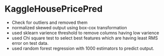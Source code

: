 # KaggleHousePricePred

* Check for outliers and removed them
* normalized skewed output using box-cox transformation
* used sklearn varience threshold to remove columns having low varience
* used Chi square test to select best features which are having least RMS error on test data.
* used random forest regression with 1000 estimators to predict output.

